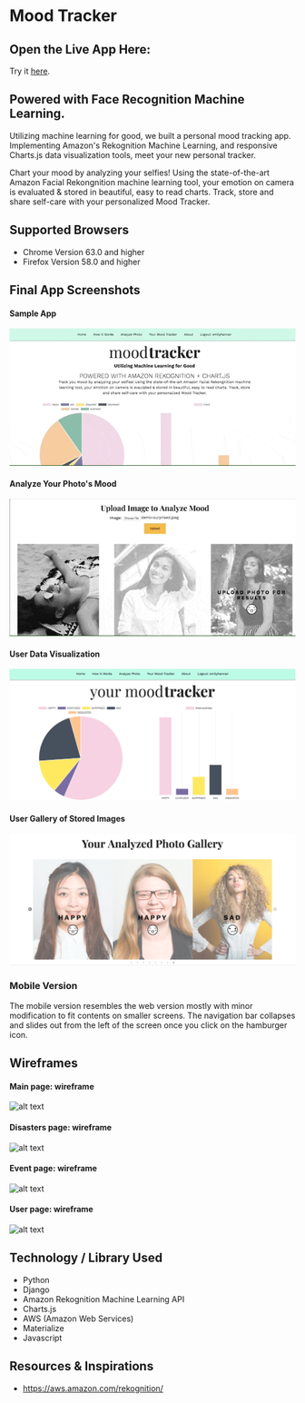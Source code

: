 # Mood Tracker

## Open the Live App Here:
 Try it [here]().

## Powered with Face Recognition Machine Learning.
Utilizing machine learning for good, we built a personal mood tracking app. Implementing Amazon's Rekognition Machine Learning, and responsive Charts.js data visualization tools, meet your new personal tracker.

Chart your mood by analyzing your selfies! Using the state-of-the-art Amazon Facial Rekongnition machine learning tool, your emotion on camera is evaluated & stored in beautiful, easy to read charts. Track, store and share self-care with your personalized Mood Tracker.

## Supported Browsers

- Chrome Version 63.0 and higher
- Firefox Version 58.0 and higher


## Final App Screenshots

#### Sample App
![alt text](/main_app/static/img/readme-about.gif "Sample")

#### Analyze Your Photo's Mood
![alt text](/main_app/static/img/readme-analyze.gif "Analyze")

#### User Data Visualization
![alt text](/main_app/static/img/readme-your-tracker.png "Tracker")

#### User Gallery of Stored Images
![alt text](/main_app/static/img/readme-your-gallery.png "Gallery")

### Mobile Version
The mobile version resembles the web version mostly with minor modification to fit contents on smaller screens. The navigation bar collapses and slides out from the left of the screen once you click on the hamburger icon.

## Wireframes
#### Main page: wireframe
![alt text](/client/src/image/wireframe-landing.png "Main")

#### Disasters page: wireframe
![alt text](/client/src/image/wireframe-disaster.png "Disasters")

#### Event page: wireframe
![alt text](/client/src/image/wireframe-event.png "Event")

#### User page: wireframe
![alt text](/client/src/image/wireframe-user.png "User")


## Technology / Library Used
- Python
- Django
- Amazon Rekognition Machine Learning API
- Charts.js
- AWS (Amazon Web Services)
- Materialize
- Javascript

## Resources & Inspirations
- https://aws.amazon.com/rekognition/
